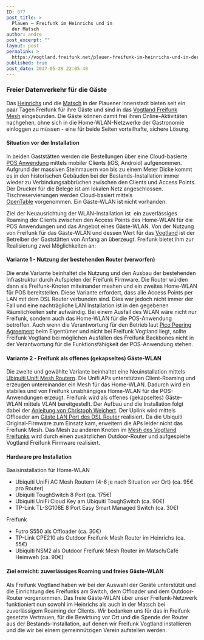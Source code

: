 ```yaml
---
ID: 877
post_title: >
  Plauen – Freifunk im Heinrichs und in
  der Matsch
author: andre
post_excerpt: ""
layout: post
permalink: >
  https://vogtland.freifunk.net/plauen-freifunk-im-heinrichs-und-in-der-matsch/
published: true
post_date: 2017-05-29 22:05:40
---
```

<h3>Freier Datenverkehr für die Gäste</h3>

Das <a href="http://www.heinrichs-plauen.de/" target="_blank">Heinrichs</a> und die <a href="https://matsch-plauen.jimdo.com/" target="_blank">Matsch</a> in der Plauener Innenstadt bieten seit ein paar Tagen Freifunk für ihre Gäste und sind in das <a href="https://vogtland.freifunk.net/map/" target="_blank">Vogtland Freifunk Mesh</a> eingebunden. Die Gäste können damit frei ihren Online-Aktivitäten nachgehen, ohne sich in die Home-WLAN-Netzwerke der Gastronomie einloggen zu müssen - eine für beide Seiten vorteilhafte, sichere Lösung.


<h4>Situation vor der Installation</h4>

In beiden Gaststätten werden die Bestellungen über eine Cloud-basierte <a href="https://www.gastronovi.de/" target="_blank">POS Anwendung</a> mittels mobiler Clients (iOS, Android) aufgenommen. Aufgrund der massiven Steinmauern von bis zu einem Meter Dicke kommt es in den historischen Gebäuden bei der Bestands-Installation immer wieder zu Verbindungsabbrüchen zwischen den Clients und Access Points. Der Drucker für die Belege ist am lokalen Netz angeschlossen. Tischreservierungen werden Cloud-basiert mittels <a href="https://www.opentable.de/start/home" target="_blank">OpenTable</a> vorgenommen. Ein Gäste-WLAN ist nicht vorhanden.

Ziel der Neuausrichtung der WLAN-Installation ist  ein zuverlässiges Roaming der Clients zwischen den Access Points des Home-WLAN für die POS Anwendungen und das Angebot eines Gäste-WLAN. Von der Nutzung von Freifunk für das Gäste-WLAN und dessen Wert für das <a href="http://www.vogtland-tourismus.de/" target="_blank">Vogtland</a> ist der Betreiber der Gaststätten von Anfang an überzeugt. Freifunk bietet ihm zur Realisierung zwei Möglichkeiten an:


<h4>Variante 1 - Nutzung der bestehenden Router (verworfen)</h4>

Die erste Variante beinhaltet die Nutzung und den Ausbau der bestehenden Infrastruktur durch Aufspielen der Freifunk Firmware. Die Router würden dann als Freifunk-Knoten miteinander meshen und ein zweites Home-WLAN für POS bereitstellen. Diese Variante erfordert, dass alle Access Points per LAN mit dem DSL Router verbunden sind. Dies war jedoch nicht immer der Fall und eine nachträgliche LAN Installation ist in den gegebenen Räumlichkeiten sehr aufwändig. Bei einem Ausfall des WLAN wäre nicht nur Freifunk, sondern auch das Home-WLAN für die POS-Anwendung betroffen. Auch wenn die Verantwortung für den Betrieb laut <a href="http://www.picopeer.net/PPA-de.shtml" target="_blank">Pico Peering Agreement</a> beim Eigentümer und nicht bei Freifunk Vogtland liegt, sollte Freifunk Vogtland bei möglichen Ausfällen des Freifunk Backbones nicht in der Verantwortung für die Funktionsfähigkeit der POS-Anwendung stehen. 

<h4>Variante 2 - Freifunk als offenes (gekapseltes) Gäste-WLAN</h4>

Die zweite und gewählte Variante beinhaltet eine Neuinstallation mittels <a href="http://dl-origin.ubnt.com/datasheets/unifi/UniFi_AC_Mesh_DS.pdf" target="_blank">Ubiquiti Unifi Mesh Routern</a>. Die Unifi APs unterstützen Client-Roaming und erzeugen untereinander ein Mesh für das Home-WLAN. Dadurch wird ein stabiles und von Freifunk unabhängiges Home-WLAN für die POS-Anwendungen erzeugt. Freifunk wird als offenes (gekapseltes) Gäste-WLAN mittels VLAN bereitgestellt. Der Aufbau und die Installation folgt dabei der <a href="https://psi.cx/2017/unifi-ff-setup/" target="_blank">Anleitung von Christoph Weichert</a>. Der Uplink wird mittels Offloader am <a href="https://vogtland.freifunk.net/freifunk-router-an-fritzbox-per-gaeste-lan/" target="_blank">Gäste LAN Port des DSL Router</a> realisiert. Da die Ubiquiti Original-Firmware zum Einsatz kam, erweitern die APs leider nicht das Freifunk Mesh. Das Mesh zu anderen Knoten im <a href="https://vogtland.freifunk.net/map/" target="_blank">Mesh des Vogtland Freifunks</a> wird durch einen zusätzlichen Outdoor-Router und aufgespielte Vogtland Freifunk Firmware realisiert. 

<h4>Hardware pro Installation</h4>

Basisinstallation für Home-WLAN 
<ul>
 	<li style="font-weight: 400;">Ubiquiti UniFi AC Mesh Routern (4-6 je nach Situation vor Ort) (ca. 95€ pro Router)</li>
 	<li style="font-weight: 400;">Ubiquiti ToughSwitch 8 Port (ca. 175€)</li>
 	<li style="font-weight: 400;">Ubiquiti UniFi Cloud Key am Ubiquiti ToughSwitch (ca. 90€)</li>
 	<li style="font-weight: 400;">TP-Link TL-SG108E 8 Port Easy Smart Managed Switch (ca. 30€)</li>
</ul>

Freifunk
<ul>
 	<li style="font-weight: 400;">Futro S550 als Offloader (ca. 30€)</li>
 	<li style="font-weight: 400;">TP-Link CPE210 als Outdoor Freifunk Mesh Router im Heinrichs (ca. 55€)</li>
 	<li style="font-weight: 400;">Ubiquiti NSM2 als Outdoor Freifunk Mesh Router im Matsch/Café Heimweh (ca. 90€)</li>
</ul>

<h4>Ziel erreicht: zuverlässiges Roaming und freies Gäste-WLAN</h4>

Als Freifunk Vogtland haben wir bei der Auswahl der Geräte unterstützt und die Einrichtung des Freifunks am Switch, dem Offloader und dem Outdoor-Router vorgenommen. Das freie Gäste-WLAN über unser Freifunk-Netzwerk funktioniert nun sowohl im Heinrichs als auch in der Matsch bei zuverlässigem Roaming der Clients. Wir bedanken uns für das in Freifunk gesetzte Vertrauen, für die Bewirtung vor Ort und die Spende der Router aus der Bestands-Installation, auf denen wir Freifunk Vogtland installieren und die wir bei einem gemeinnützigen Verein aufstellen werden.